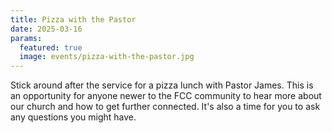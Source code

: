 ```yaml
---
title: Pizza with the Pastor
date: 2025-03-16
params:
  featured: true
  image: events/pizza-with-the-pastor.jpg
---
```


Stick around after the service for a pizza lunch with Pastor James. This is an opportunity for anyone newer to the FCC community to hear more about our church and how to get further connected. It's also a time for you to ask any questions you might have.
